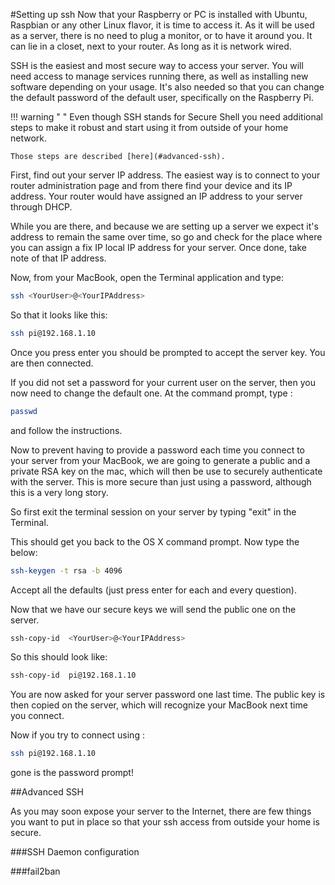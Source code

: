 #Setting up ssh
Now that your Raspberry or PC is installed with Ubuntu, Raspbian or any other Linux flavor, it is time to access it. As it will be used as a server, there is no need to plug a monitor, or to have it around you. It can lie in a closet, next to your router. As long as it is network wired.

SSH is the easiest and most secure way to access your server. You will need access to manage services running there, as well as installing new software depending on your usage. It's also needed so that you can change the default password of the default user, specifically on the Raspberry Pi.

!!! warning " "
    Even though SSH stands for Secure Shell you need additional steps to make it robust and start using it from outside of your home network.

    Those steps are described [here](#advanced-ssh).

First, find out your server IP address. The easiest way is to connect to your router administration page and from there find your device and its IP address. Your router would have assigned an IP address to your server through DHCP.

While you are there, and because we are setting up a server we expect it's address to remain the same over time, so go and check for the place where you can assign a fix IP local IP address for your server. Once done, take note of that IP address.

Now, from your MacBook, open the Terminal application and type:

```bash
ssh <YourUser>@<YourIPAddress>
```
So that it looks like this:

```bash
ssh pi@192.168.1.10
```

Once you press enter you should be prompted to accept the server key. You are then connected.

If you did not set a password for your current user on the server, then you now need to change the default one. At the command prompt, type :

```bash
passwd
```
and follow the instructions.

Now to prevent having to provide a password each time you connect to your server from your MacBook, we are going to generate a public and a private RSA key on the mac, which will then be use to securely authenticate with the server. This is more secure than just using a password, although this is a very long story.

So first exit the terminal session on your server by typing "exit" in the Terminal.

This should get you back to the OS X command prompt. Now type the below:

```bash
ssh-keygen -t rsa -b 4096
```
Accept all the defaults (just press enter for each and every question).

Now that we have our secure keys we will send the public one on the server.

```bash
ssh-copy-id  <YourUser>@<YourIPAddress>
```
So this should look like:

```bash
ssh-copy-id  pi@192.168.1.10
```

You are now asked for your server password one last time. The public key is then copied on the server, which will recognize your MacBook next time you connect.

Now if you try to connect using :

```bash
ssh pi@192.168.1.10
```
gone is the password prompt!

##Advanced SSH

As you may soon expose your server to the Internet, there are few things you want to put in place so that your ssh access from outside your home is secure.

###SSH Daemon configuration

###fail2ban
